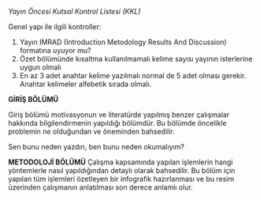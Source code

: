 *Yayın Öncesi Kutsal Kontrol Listesi (KKL)*

Genel yapı ile ilgili kontroller:

1. Yayın IMRAD (Introduction Metodology Results And Discussion) formatına uyuyor mu?
2. Özet bölümünde kısaltma kullanılmamalı kelime sayısı yayının isterlerine uygun olmalı
3. En az 3 adet anahtar kelime yazılmalı normal de 5 adet olması gerekir. Anahtar kelimeler alfebetik sırada olmalı.


**GİRİŞ BÖLÜMÜ**

Giriş bölümü motivasyonun ve literatürde yapılmış benzer çalışmalar hakkında bilgilendirmenin yapıldığı bölümdür. Bu bölümde öncelikle 
problemin ne olduğundan ve öneminden bahsedilir. 

Sen bunu neden yazdın, ben bunu neden okumalıyım?



**METODOLOJİ  BÖLÜMÜ**
Çalışma kapsamında yapılan işlemlerin hangi yöntemlerle nasıl yapıldığından detaylı olarak bahsedilir. Bu bölüm için yapılan tüm işlemleri özetleyen bir infografik hazırlanması ve bu resim üzerinden çalışmanın anlatılması son derece anlamlı olur.


